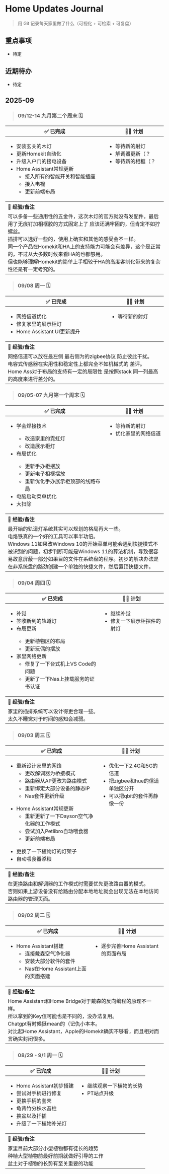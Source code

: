 # Home Updates Journal

> 用 Git 记录每天家里做了什么（可视化 + 可检索 + 可复盘）

## 重点事项
- 待定

## 近期待办
- 待定

## 2025-09
> ### 09/12-14 九月第二个周末 🗓
<table>
  <thead>
    <tr>
      <th>✅ 已完成</th>
      <th>🕵️‍♀️ 计划</th>
    </tr>
  </thead>
  <tbody>
    <tr>
      <td align="left" valign="top">
        <ul>
          <li>安装玄关的木灯</li>
          <li>更新Homekit自动化</li>
          <li>升级入户门的接电设备</li>  
          <li>Home Assistant常规更新
            <ul>
              <li>接入所有的智能开关和智能插座</li>
              <li>接入电视</li>
              <li>更新前端布局</li>
            </ul>
          </li>
        </ul>
      </td>
      <td align="left" valign="top">
        <ul>
          <li>等待新的射灯</li>
          <li>解调器更新（？</li>
          <li>等待新的相框（？</li>
        </ul>
      </td>
    </tr>
    <tr>
      <th align="left" colspan="2">👻 经验/备注</th>
    </tr>
    <tr>
      <td align="left" valign="top" colspan="2">
        可以多备一些通用性的五金件，这次木灯的官方就没有发配件，最后用了无痕钉加相框胶的方式固定上了 应该还满牢固的，但肯定不如拧螺丝。<br>
        插排可以选好一些的，使用上确实和其他的感受会不一样。<br>
        同一个产品在Homekit和HA上的支持能力可能会有差异，这个是正常的，不过从大多数时候来看HA的也都够用。<br>
        但也能够理解Homekit的简单上手相较于HA的高度客制化带来的复杂性还是有一定考究的。
      </td>
    </tr>
  </tbody>
</table>

> ### 09/08 周一 🗓
<table>
  <thead>
    <tr>
      <th>✅ 已完成</th>
      <th>🕵️‍♀️ 计划</th>
    </tr>
  </thead>
  <tbody>
    <tr>
      <td align="left" valign="top">
        <ul>
          <li>网络信道优化</li>
          <li>修复家里的展示柜灯</li>
          <li>Home Assistant UI更新提升</li>
        </ul>
      </td>
      <td align="left" valign="top">
        <ul>
          <li>等待新的射灯</li>
        </ul>
      </td>
    </tr>
    <tr>
      <th align="left" colspan="2">👻 经验/备注</th>
    </tr>
    <tr>
      <td align="left" valign="top" colspan="2">
        网络信道可以放在最左侧 最右侧为的zigbee协议 防止彼此干扰。<br>
        电容式传感器在实用性和稳定性上都完全不如机械式的 差评。<br>
        Home Ass对于布局的支持有一定的局限性 是按照stack 同一列最高的高度来进行差分的。
      </td>
    </tr>
  </tbody>
</table>

> ### 09/05-07 九月第一个周末 🗓
<table>
  <thead>
    <tr>
      <th>✅ 已完成</th>
      <th>🕵️‍♀️ 计划</th>
    </tr>
  </thead>
  <tbody>
    <tr>
      <td align="left" valign="top">
        <ul>
          <li>学会焊接技术</li>
          <ul>
            <li>改造家里的霓虹灯</li>
            <li>改造展示柜灯</li>
          </ul>
          <li>布局优化</li>
          <ul>
            <li>更新手办柜摆放</li>
            <li>更新电子相框摆放</li>
            <li>重新优化手办展示柜顶部的线路布局</li>
          </ul>
          <li>电脑启动菜单优化</li>
          <li>大扫除</li>
        </ul>
      </td>
      <td align="left" valign="top">
        <ul>
          <li>等待新的射灯</li>
          <li>优化家里的网络信道</li>
        </ul>
      </td>
    </tr>
    <tr>
      <th align="left" colspan="2">👻 经验/备注</th>
    </tr>
    <tr>
      <td align="left" valign="top" colspan="2">
        最开始的轨道灯系统其实可以规划的格局再大一些。<br>
        电烙铁真的一个好的工具可以事半功倍。<br>
        Windows 11如果改Windows 10的开始菜单可能会遇到快捷模式不被识别的问题，初步判断可能是Windows 11的算法机制，导致很容易故意屏蔽一部分如果目的文件在系统盘的程序。初步的解决办法是在非系统盘的路劲创建一个单独的快捷文件，然后置顶快捷文件。
      </td>
    </tr>
  </tbody>
</table>

> ### 09/04 周四 🗓
<table>
  <thead>
    <tr>
      <th>✅ 已完成</th>
      <th>🕵️‍♀️ 计划</th>
    </tr>
  </thead>
  <tbody>
    <tr>
      <td align="left" valign="top">
        <ul>
          <li>补觉</li>
          <li>签收新到的轨道灯</li>
          <li>布局更新</li>
          <ul>
            <li>更新植物区的布局</li>
            <li>更新玩偶的摆放</li>
          </ul>
          <li>家里网络更新
          <ul>
            <li>修复了一下台式机上VS Code的问题</li>
            <li>更新了一下Nas上挂载服务的证书认证</li>
          </ul>
          </li>
        </ul>
      </td>
      <td align="left" valign="top">
        <ul>
          <li>继续补觉</li>
          <li>修复一下展示柜摆件的射灯</li>
        </ul>
      </td>
    </tr>
    <tr>
      <th align="left" colspan="2">👻 经验/备注</th>
    </tr>
    <tr>
      <td align="left" valign="top" colspan="2">
        家里的插排系统可以设计得更合理一些。<br>
        太久不睡觉对于时间的感知会减弱。
      </td>
    </tr>
  </tbody>
</table>

> ### 09/03 周三 🗓
<table>
  <thead>
    <tr>
      <th>✅ 已完成</th>
      <th>🕵️‍♀️ 计划</th>
    </tr>
  </thead>
  <tbody>
    <tr>
      <td align="left" valign="top">
        <ul>
          <li>重新设计家里的网络
            <ul>
              <li>更改解调器为桥接模式</li>
              <li>路由器从AP更改为路由模式</li>
              <li>重新绑定大部分设备的静态IP</li>
               <li>Nas套件更新升级</li>
            </ul>
          </li>
        </ul>
        <ul>
          <li>Home Assistant常规更新
            <ul>
              <li>重新更新了一下Dayson空气净化器的工作模式</li>
              <li>尝试加入Petlibro自动喂食器</li>
              <li>更新前端布局</li>
            </ul>
          </li>
        </ul>
        <ul>
          <li>更换了一下植物灯的灯架子</li>
          <li>自动喂食器添粮</li>
        </ul>
      </td>
      <td align="left" valign="top">
        <ul>
          <li>优化一下2.4G和5G的信道</li>
          <li>把zigbee和hue的信道单独区分开</li>
          <li>可以把qbit的套件再静像一份</li>
        </ul>
      </td>
    </tr>
    <tr>
      <th align="left" colspan="2">👻 经验/备注</th>
    </tr>
    <tr>
      <td align="left" valign="top" colspan="2">
        在更换路由和解调器的工作模式时需要优先更改路由器的模式。<br>
        否则如果上游设备没有给路由分配本地地址就会出现无法在本地访问路由器的管理页面。
      </td>
    </tr>
  </tbody>
</table>



> ### 09/02 周二 🗓
<table>
  <thead>
    <tr>
      <th>✅ 已完成</th>
      <th>🕵️‍♀️ 计划</th>
    </tr>
  </thead>
  <tbody>
    <tr>
      <td align="left" valign="top">
        <ul>
          <li>Home Assistant搭建
            <ul>
              <li>连接戴森空气净化器</li>
              <li>安装大部分软件的套件</li>
              <li>Nas在Home Assistant上面的页面搭建</li>
            </ul>
          </li>
        </ul>
      </td>
      <td align="left" valign="top">
        <ul>
          <li>逐步完善Home Assistant的页面布局</li>
        </ul>
      </td>
    </tr>
    <tr>
      <th align="left" colspan="2">👻 经验/备注</th>
    </tr>
    <tr>
      <td align="left" valign="top" colspan="2">
        Home Assistant和Home Bridge对于戴森的反向编程的原理不一样。<br>
        所以拿到的Key值可能也是不同的，没办法复用。<br>
        Chatgpt有时候挺mean的（记仇小本本。<br>
        对比起Home Assistant，Apple的Homekit确实不够看，而且相对而言确实封闭很多。<br>
      </td>
    </tr>
  </tbody>
</table>


> ### 08/29 - 9/1 周一 🗓
<table>
  <thead>
    <tr>
      <th>✅ 已完成</th>
      <th>🕵️‍♀️ 计划</th>
    </tr>
  </thead>
  <tbody>
    <tr>
      <td align="left" valign="top">
        <ul>
          <li>Home Assistant初步搭建</li>
          <li>尝试对手柄进行修复</li>
          <li>更换手柄的套壳</li>
          <li>龟背竹分株水苔柱</li>
          <li>换盆以及扦插</li>
          <li>升级了一下植物补光灯</li>
        </ul>
      </td>
      <td align="left" valign="top">
        <ul>
          <li>继续观察一下植物的长势</li>
          <li>PT站点升级</li>
        </ul>
      </td>
    </tr>
    <tr>
      <th align="left" colspan="2">👻 经验/备注</th>
    </tr>
    <tr>
      <td align="left" valign="top" colspan="2">
        家里目前大部分小型植物都有徒长的趋势<br>
        种植大型植物前最好前期就做好引导的工作<br>
        盆土对于植物的长势有至关重要的功能<br>
      </td>
    </tr>
  </tbody>
</table>